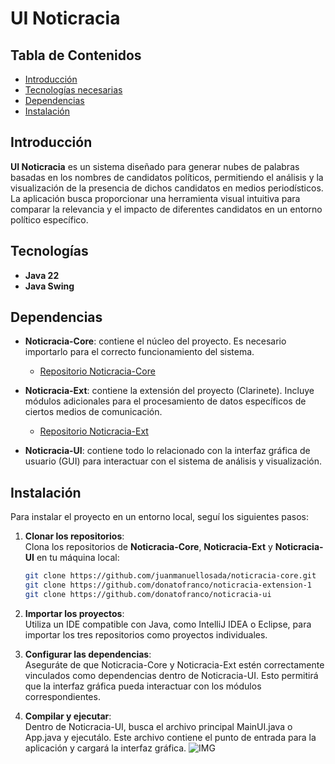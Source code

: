 # UI Noticracia

## Tabla de Contenidos
- [Introducción](#introducción)
- [Tecnologías necesarias](#tecnologías-necesarias)
- [Dependencias](#dependencias)
- [Instalación](#instalación)

## Introducción

**UI Noticracia** es un sistema diseñado para generar nubes de palabras basadas en los nombres de candidatos políticos, permitiendo el análisis y la visualización de la presencia de dichos candidatos en medios periodísticos. La aplicación busca proporcionar una herramienta visual intuitiva para comparar la relevancia y el impacto de diferentes candidatos en un entorno político específico.

## Tecnologías

- **Java 22**  
- **Java Swing**

## Dependencias

- **Noticracia-Core**: contiene el núcleo del proyecto. Es necesario importarlo para el correcto funcionamiento del sistema.  
  - [Repositorio Noticracia-Core](https://github.com/juanmanuellosada/noticracia-core.git)

- **Noticracia-Ext**: contiene la extensión del proyecto (Clarinete). Incluye módulos adicionales para el procesamiento de datos específicos de ciertos medios de comunicación.  
  - [Repositorio Noticracia-Ext](https://github.com/donatofranco/noticracia-extension-1)

- **Noticracia-UI**: contiene todo lo relacionado con la interfaz gráfica de usuario (GUI) para interactuar con el sistema de análisis y visualización.

## Instalación

Para instalar el proyecto en un entorno local, seguí los siguientes pasos:

1. **Clonar los repositorios**:  
   Clona los repositorios de **Noticracia-Core**, **Noticracia-Ext** y **Noticracia-UI** en tu máquina local:
   ```bash
   git clone https://github.com/juanmanuellosada/noticracia-core.git
   git clone https://github.com/donatofranco/noticracia-extension-1
   git clone https://github.com/donatofranco/noticracia-ui
   ```

2. **Importar los proyectos**:  
   Utiliza un IDE compatible con Java, como IntelliJ IDEA o Eclipse, para importar los tres repositorios como proyectos individuales.


3. **Configurar las dependencias**:  
   Aseguráte de que Noticracia-Core y Noticracia-Ext estén correctamente vinculados como dependencias dentro de Noticracia-UI. Esto permitirá que la interfaz gráfica pueda interactuar con los módulos correspondientes.


4. **Compilar y ejecutar**:  
   Dentro de Noticracia-UI, busca el archivo principal MainUI.java o App.java y ejecutálo. Este archivo contiene el punto de entrada para la aplicación y cargará la interfaz gráfica.
   ![IMG](https://i.ibb.co/YdwspJS/4904525474764533105.jpg)
   
